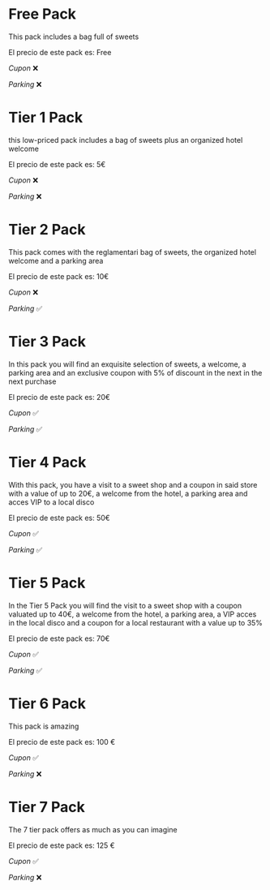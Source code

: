 # Free Pack

This pack includes a bag full of sweets

El precio de este pack es: Free

_Cupon_ ❌

_Parking_ ❌

# Tier 1 Pack

this low-priced pack includes a bag of sweets plus an organized hotel welcome 

El precio de este pack es: 5€

_Cupon_ ❌

_Parking_ ❌

# Tier 2 Pack

This pack comes with the reglamentari bag of sweets, the organized hotel welcome and a parking area

El precio de este pack es: 10€

_Cupon_ ❌

_Parking_ ✅

# Tier 3 Pack

In this pack you will find an exquisite selection of sweets, a welcome, a parking area and an exclusive coupon with 5% of discount in the next in the next purchase

El precio de este pack es: 20€

_Cupon_ ✅

_Parking_ ✅

# Tier 4 Pack

With this pack, you have a visit to a sweet shop and a coupon in said store with a value of up to 20€, a welcome from the hotel, a parking area and acces VIP to a local disco

El precio de este pack es: 50€

_Cupon_ ✅

_Parking_ ✅

# Tier 5 Pack

In the Tier 5 Pack you will find the visit to a sweet shop with a coupon valuated up to 40€, a welcome from the hotel, a parking area, a VIP acces in the local disco and a coupon for a local restaurant with a value up to 35% 

El precio de este pack es: 70€

_Cupon_ ✅

_Parking_ ✅

# Tier 6 Pack

This pack is amazing

El precio de este pack es: 100 €

_Cupon_ ✅

_Parking_ ❌

# Tier 7 Pack

The 7 tier pack offers as much as you can imagine

El precio de este pack es: 125 €

_Cupon_ ✅

_Parking_ ❌

